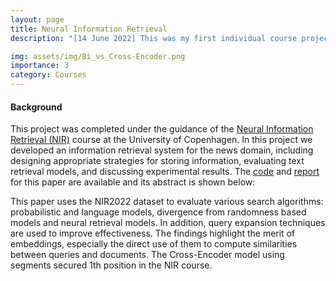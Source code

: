 ```yaml
---
layout: page
title: Neural Information Retrieval 
description: "[14 June 2022] This was my first individual course project in the field of NLP. Fortunately, my model performed best in the Neural information Retrieval course offered in 2022 at the University of Copenhagen."

img: assets/img/Bi_vs_Cross-Encoder.png
importance: 3
category: Courses
---
```


#### Background

This project was completed under the guidance of the <a href="https://github.com/yuqinzhou9/course-neural_information_retrieval/blob/main/NIR_course_description.pdf">Neural Information Retrieval (NIR)</a> course at the University of Copenhagen.  In this project we developed an information retrieval system for the news domain, including designing appropriate strategies for storing information, evaluating text retrieval models, and discussing experimental results. The  <a href="https://github.com/yuqinzhou9/course-neural_information_retrieval/tree/main/Code">code</a>  and <a href="https://github.com/yuqinzhou9/course-neural_information_retrieval/blob/main/NIR%20report.pdf">report</a>  for this paper are available and its abstract is shown below:


This paper uses the NIR2022 dataset to evaluate various search algorithms: probabilistic and language models, divergence from randomness based models and neural retrieval models. In addition, query expansion techniques are used to improve effectiveness. The findings highlight the merit of embeddings, especially the direct use of them to compute similarities between queries and documents. The Cross-Encoder model using segments secured 1th position in the NIR course. 
